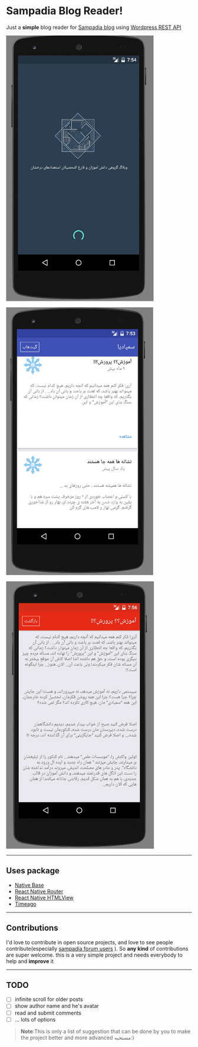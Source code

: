 Sampadia Blog Reader!
=

Just a **simple** blog reader for [Sampadia blog](http://sampadia.com/blog) using [Wordpress REST API](https://developer.wordpress.org/rest-api/)

![Loading Page](https://raw.githubusercontent.com/msabaeian/SampadiaBlog/master/screenshots/Loading.png "Loading Page")

![Main Page](https://raw.githubusercontent.com/msabaeian/SampadiaBlog/master/screenshots/Main.PNG "Main Page")

![Show post page](https://raw.githubusercontent.com/msabaeian/SampadiaBlog/master/screenshots/Post.png "Show post page")

----------


Uses package
-------------


- [Native Base](http://nativebase.io/)
- [React Native Router](https://github.com/aksonov/react-native-router-flux)
- [React Native HTMLView](https://github.com/jsdf/react-native-htmlview)
- [Timeago](https://github.com/TylerLH/react-native-timeago)

----------

 Contributions
-------------
I'd love to contribute in open source projects, and love to see people contribute(especially [sampadia forum users](http://www.sampadia.com/forum/) ). So **any kind** of contributions are super welcome. 
this is a very simple project and needs everybody to help and **improve** it

----------


 TODO
-------------

- [ ] infinite scroll for older posts
- [ ] show author name and he's avatar
- [ ] read and submit comments
- [ ] ... lots of options

> **Note**:This is only a list of suggestion that can be done by you to make the project better and more advanced 
> مستحبه:)




